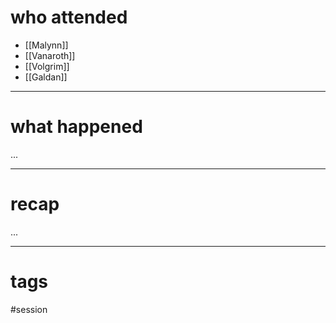 # who attended

- [[Malynn]]
- [[Vanaroth]]
- [[Volgrim]]
- [[Galdan]]

---
# what happened

...

---
# recap

...

---
# tags

#session